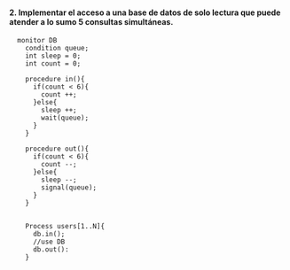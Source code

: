 
#### 2. Implementar el acceso a una base de datos de solo lectura que puede atender a lo sumo 5 consultas simultáneas.


      monitor DB
        condition queue;
        int sleep = 0;
        int count = 0;

        procedure in(){
          if(count < 6){
            count ++;
          }else{
            sleep ++;
            wait(queue);
          }
        }

        procedure out(){
          if(count < 6){
            count --;
          }else{
            sleep --;
            signal(queue);
          }
        }


        Process users[1..N]{
          db.in();
          //use DB
          db.out():
        }
